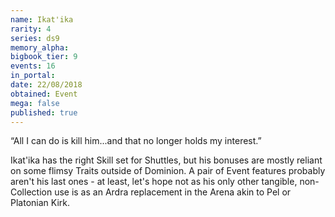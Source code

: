 ```yaml
---
name: Ikat'ika
rarity: 4
series: ds9
memory_alpha:
bigbook_tier: 9
events: 16
in_portal:
date: 22/08/2018
obtained: Event
mega: false
published: true
---
```


“All I can do is kill him...and that no longer holds my interest.” 

Ikat'ika has the right Skill set for Shuttles, but his bonuses are mostly reliant on some flimsy Traits outside of Dominion. A pair of Event features probably aren't his last ones - at least, let's hope not as his only other tangible, non-Collection use is as an Ardra replacement in the Arena akin to Pel or Platonian Kirk.

